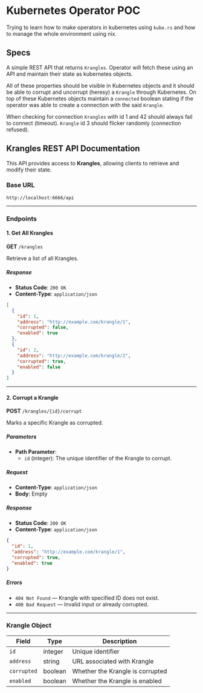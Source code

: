 # Kubernetes Operator POC

Trying to learn how to make operators in kubernetes using `kube.rs` and how to
manage the whole environment using nix.

## Specs

A simple REST API that returns `Krangles`. Operator will fetch these using an
API and maintain their state as kubernetes objects.

All of these properties should be visible in Kubernetes objects and it should be
able to corrupt and uncorrupt (heresy) a `Krangle` through Kubernetes. On top of
these Kubernetes objects maintain a `connected` boolean stating if the operator
was able to create a connection with the said `Krangle`.

When checking for connection `Krangles` with id 1 and 42 should always fail to
connect (timeout). `Krangle` id 3 should flicker randomly (connection refused).

## Krangles REST API Documentation

This API provides access to **Krangles**, allowing clients to retrieve and
modify their state.

### Base URL

```
http://localhost:6666/api
```

---

### Endpoints

#### 1. Get All Krangles

**GET** `/krangles`

Retrieve a list of all Krangles.

##### Response

- **Status Code**: `200 OK`
- **Content-Type**: `application/json`

```json
[
  {
    "id": 1,
    "address": "http://example.com/krangle/1",
    "corrupted": false,
    "enabled": true
  },
  {
    "id": 2,
    "address": "http://example.com/krangle/2",
    "corrupted": true,
    "enabled": false
  }
]
```

---

#### 2. Corrupt a Krangle

**POST** `/krangles/{id}/corrupt`

Marks a specific Krangle as corrupted.

##### Parameters

- **Path Parameter**:
  - `id` (integer): The unique identifier of the Krangle to corrupt.

##### Request

- **Content-Type**: `application/json`
- **Body**: Empty

##### Response

- **Status Code**: `200 OK`
- **Content-Type**: `application/json`

```json
{
  "id": 1,
  "address": "http://example.com/krangle/1",
  "corrupted": true,
  "enabled": true
}
```

##### Errors

- `404 Not Found` — Krangle with specified ID does not exist.
- `400 Bad Request` — Invalid input or already corrupted.

---

### Krangle Object

| Field       | Type    | Description                      |
|------------|---------|----------------------------------|
| `id`       | integer | Unique identifier                |
| `address`  | string  | URL associated with Krangle      |
| `corrupted`| boolean | Whether the Krangle is corrupted |
| `enabled`  | boolean | Whether the Krangle is enabled   |
